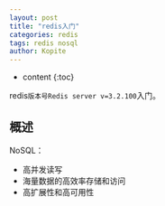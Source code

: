 ```yaml
---
layout: post
title: "redis入门"
categories: redis
tags: redis nosql
author: Kopite
---
```


* content
{:toc}


redis`版本号Redis server v=3.2.100`入门。



## 概述

NoSQL：
* 高并发读写
* 海量数据的高效率存储和访问
* 高扩展性和高可用性




